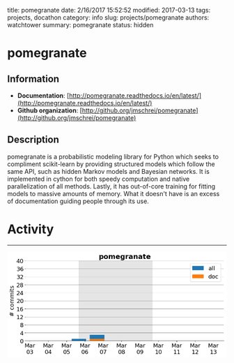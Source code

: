 title: pomegranate
date: 2/16/2017 15:52:52
modified: 2017-03-13
tags: projects, docathon
category: info
slug: projects/pomegranate
authors: watchtower
summary: pomegranate
status: hidden

# pomegranate

## Information

* **Documentation**: [http://pomegranate.readthedocs.io/en/latest/](http://pomegranate.readthedocs.io/en/latest/)
* **Github organization**: [http://github.org/jmschrei/pomegranate](http://github.org/jmschrei/pomegranate)
## Description
pomegranate is a probabilistic modeling library for Python which seeks to compliment scikit-learn by providing structured models which follow the same API, such as hidden Markov models and Bayesian networks. It is implemented in cython for both speedy computation and native parallelization of all methods. Lastly, it has out-of-core training for fitting models to massive amounts of memory. What it doesn't have is an excess of documentation guiding people through its use. 



# Activity
---
![](images/pomegranate.png)
